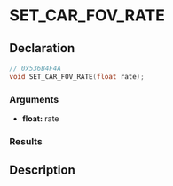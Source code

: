 # SET_CAR_FOV_RATE

## Declaration
```cpp
// 0x536B4F4A
void SET_CAR_FOV_RATE(float rate);
```

### Arguments
- **float:** rate

### Results

## Description
